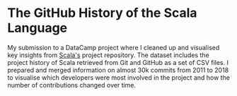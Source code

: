 # The GitHub History of the Scala Language

My submission to a DataCamp project where I cleaned up and visualised key insights from [Scala's](https://github.com/scala) project repository. The dataset includes the project history of Scala retrieved from Git and GitHub as a set of CSV files. I prepared and merged information on almost 30k commits from 2011 to 2018 to visualise which developers were most involved in the project and how the number of contributions changed over time.

